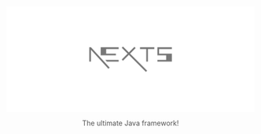 <img align="center" src="docs/nexts-wallpaper.svg">
<p style="color: #555;" align="center">The ultimate Java framework!</p>



